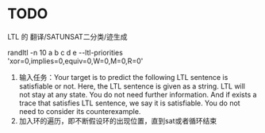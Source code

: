 # TODO

LTL 的 翻译/SATUNSAT二分类/迹生成

randltl -n 10 a b c d e --ltl-priorities 'xor=0,implies=0,equiv=0,W=0,M=0,R=0'

1. 输入任务：Your target is to predict the following LTL sentence is satisfiable or not. Here, the LTL sentence is given as a string. LTL will not stay at any state. You do not need further information. And if exists a trace that satisfies LTL sentence, we say it is satisfiable. You do not need to consider its counterexample.
2. 加入环的遍历，即不断假设环的出现位置，直到sat或者循环结束
